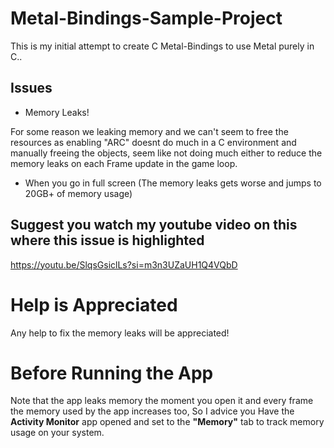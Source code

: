 # Metal-Bindings-Sample-Project
This is my initial attempt to create C Metal-Bindings to use Metal purely in C..


## Issues
- Memory Leaks!
  
For some reason we leaking memory and we can't seem to free the resources as enabling "ARC" doesnt do much in a C environment and manually freeing the objects, seem like not doing much either to reduce the memory leaks on each Frame update in the game loop.

- When you go in full screen (The memory leaks gets worse and jumps to 20GB+ of memory usage)

## Suggest you watch my youtube video on this where this issue is highlighted

https://youtu.be/SlqsGsiclLs?si=m3n3UZaUH1Q4VQbD

# Help is Appreciated
Any help to fix the memory leaks will be appreciated!

# Before Running the App
Note that the app leaks memory the moment you open it and every frame the memory used by the app increases too, So I advice you Have the **Activity Monitor** app opened and set to the **"Memory"** tab to track memory usage on your system.

